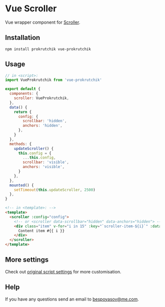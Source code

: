 # Vue Scroller

Vue wrapper component for [Scroller](https://github.com/bespoyasov/scroller).

## Installation

`npm install prokrutchik vue-prokrutchik`

## Usage

```javascript
// in <script>:
import VueProkrutchik from 'vue-prokrutchik'

export default {
  components: {
    scroller: VueProkrutchik,
  },
  data() {
    return {
      config: {
        scrollbar: 'hidden',
        anchors: 'hidden',
      },
    }
  },
  methods: {
    updateScroller() {
      this.config = {
        ...this.config,
        scrollbar: 'visible',
        anchors: 'visible',
      }
    },
  },
  mounted() {
    setTimeout(this.updateScroller, 2500)
  },
}
```

```html
<!-- in <template>: -->
<template>
  <scroller :config="config">
    <!-- or <scroller data-scrollbar="hidden" data-anchors="hidden"> -->
    <div class="item" v-for="i in 15" :key="`scroller-item-${i}`" :data-anchor="`item-${i}`">
      Content item #{{ i }}
    </div>
  </scroller>
</template>
```

## More settings

Check out [original script settings](https://github.com/bespoyasov/scroller#settings) for more customisation.

## Help

If you have any questions send an email to [bespoyasov@me.com](mailto:bespoyasov@me.com).
